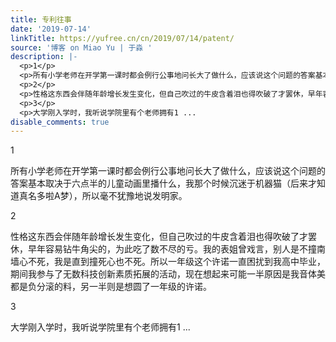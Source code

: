 ```yaml
---
title: 专利往事
date: '2019-07-14'
linkTitle: https://yufree.cn/cn/2019/07/14/patent/
source: '博客 on Miao Yu | 于淼 '
description: |-
  <p>1</p>
  <p>所有小学老师在开学第一课时都会例行公事地问长大了做什么，应该说这个问题的答案基本取决于六点半的儿童动画里播什么，我那个时候沉迷于机器猫（后来才知道真名多啦A梦），所以毫不犹豫地说发明家。</p>
  <p>2</p>
  <p>性格这东西会伴随年龄增长发生变化，但自己吹过的牛皮含着泪也得吹破了才罢休，早年容易钻牛角尖的，为此吃了数不尽的亏。我的表姐曾戏言，别人是不撞南墙心不死，我是直到撞死心也不死。所以一年级这个许诺一直困扰到我高中毕业，期间我参与了无数科技创新素质拓展的活动，现在想起来可能一半原因是我音体美都是负分滚的料，另一半则是想圆了一年级的许诺。</p>
  <p>3</p>
  <p>大学刚入学时，我听说学院里有个老师拥有1 ...
disable_comments: true
---
```

<p>1</p>
<p>所有小学老师在开学第一课时都会例行公事地问长大了做什么，应该说这个问题的答案基本取决于六点半的儿童动画里播什么，我那个时候沉迷于机器猫（后来才知道真名多啦A梦），所以毫不犹豫地说发明家。</p>
<p>2</p>
<p>性格这东西会伴随年龄增长发生变化，但自己吹过的牛皮含着泪也得吹破了才罢休，早年容易钻牛角尖的，为此吃了数不尽的亏。我的表姐曾戏言，别人是不撞南墙心不死，我是直到撞死心也不死。所以一年级这个许诺一直困扰到我高中毕业，期间我参与了无数科技创新素质拓展的活动，现在想起来可能一半原因是我音体美都是负分滚的料，另一半则是想圆了一年级的许诺。</p>
<p>3</p>
<p>大学刚入学时，我听说学院里有个老师拥有1 ...